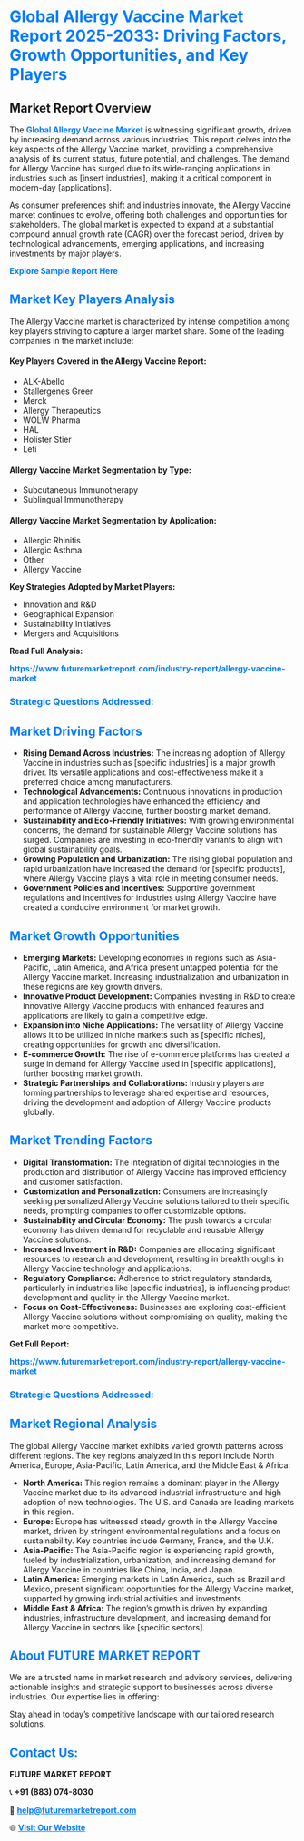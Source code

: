 <h1 style="color: #007BFF;">Global Allergy Vaccine Market Report 2025-2033: Driving Factors, Growth Opportunities, and Key Players</h1>

<section id="overview">
<h2>Market Report Overview</h2>
<p>The <a href="https://www.futuremarketreport.com/industry-report/allergy-vaccine-market" style="color: #007BFF; text-decoration: none;"><strong>Global Allergy Vaccine Market</strong></a> is witnessing significant growth, driven by increasing demand across various industries. This report delves into the key aspects of the Allergy Vaccine market, providing a comprehensive analysis of its current status, future potential, and challenges. The demand for Allergy Vaccine has surged due to its wide-ranging applications in industries such as [insert industries], making it a critical component in modern-day [applications].</p>
<p>As consumer preferences shift and industries innovate, the Allergy Vaccine market continues to evolve, offering both challenges and opportunities for stakeholders. The global market is expected to expand at a substantial compound annual growth rate (CAGR) over the forecast period, driven by technological advancements, emerging applications, and increasing investments by major players.</p>
</section>

<section id="overview">
<p><a href="https://www.futuremarketreport.com/request-sample/reportId=127188" style="color: #007BFF; text-decoration: none;"><strong>Explore Sample Report Here</strong></a></p>
</section>

<section id="key-players">
<h2 style="color: #007BFF;">Market Key Players Analysis</h2>
<p>The Allergy Vaccine market is characterized by intense competition among key players striving to capture a larger market share. Some of the leading companies in the market include:</p>
<h4>Key Players Covered in the Allergy Vaccine Report:</h4>
<ul><li>ALK-Abello</li><li>Stallergenes Greer</li><li>Merck</li><li>Allergy Therapeutics</li><li>WOLW Pharma</li><li>HAL</li><li>Holister Stier</li><li>Leti</li></ul>
<h4>Allergy Vaccine Market Segmentation by Type:</h4>
<ul><li>Subcutaneous Immunotherapy</li><li>Sublingual Immunotherapy</li></ul>

<h4>Allergy Vaccine Market Segmentation by Application:</h4>
<ul><li>Allergic Rhinitis</li><li>Allergic Asthma</li><li>Other</li><li>Allergy Vaccine</li></ul>
<p><strong>Key Strategies Adopted by Market Players:</strong></p>
<ul>
<li>Innovation and R&D</li>
<li>Geographical Expansion</li>
<li>Sustainability Initiatives</li>
<li>Mergers and Acquisitions</li>
</ul>
</section>

<section>
<p><strong>Read Full Analysis: </strong></p><a href="https://www.futuremarketreport.com/industry-report/allergy-vaccine-market" style="color: #007BFF; text-decoration: none;"><strong>https://www.futuremarketreport.com/industry-report/allergy-vaccine-market</strong></a>
<h3 style="color: #007BFF;">Strategic Questions Addressed:</h3>
</section>

<section id="driving-factors">
<h2 style="color: #007BFF;">Market Driving Factors</h2>
<ul>
<li><strong>Rising Demand Across Industries:</strong> The increasing adoption of Allergy Vaccine in industries such as [specific industries] is a major growth driver. Its versatile applications and cost-effectiveness make it a preferred choice among manufacturers.</li>
<li><strong>Technological Advancements:</strong> Continuous innovations in production and application technologies have enhanced the efficiency and performance of Allergy Vaccine, further boosting market demand.</li>
<li><strong>Sustainability and Eco-Friendly Initiatives:</strong> With growing environmental concerns, the demand for sustainable Allergy Vaccine solutions has surged. Companies are investing in eco-friendly variants to align with global sustainability goals.</li>
<li><strong>Growing Population and Urbanization:</strong> The rising global population and rapid urbanization have increased the demand for [specific products], where Allergy Vaccine plays a vital role in meeting consumer needs.</li>
<li><strong>Government Policies and Incentives:</strong> Supportive government regulations and incentives for industries using Allergy Vaccine have created a conducive environment for market growth.</li>
</ul>
</section>

<section id="growth-opportunities">
<h2 style="color: #007BFF;">Market Growth Opportunities</h2>
<ul>
<li><strong>Emerging Markets:</strong> Developing economies in regions such as Asia-Pacific, Latin America, and Africa present untapped potential for the Allergy Vaccine market. Increasing industrialization and urbanization in these regions are key growth drivers.</li>
<li><strong>Innovative Product Development:</strong> Companies investing in R&D to create innovative Allergy Vaccine products with enhanced features and applications are likely to gain a competitive edge.</li>
<li><strong>Expansion into Niche Applications:</strong> The versatility of Allergy Vaccine allows it to be utilized in niche markets such as [specific niches], creating opportunities for growth and diversification.</li>
<li><strong>E-commerce Growth:</strong> The rise of e-commerce platforms has created a surge in demand for Allergy Vaccine used in [specific applications], further boosting market growth.</li>
<li><strong>Strategic Partnerships and Collaborations:</strong> Industry players are forming partnerships to leverage shared expertise and resources, driving the development and adoption of Allergy Vaccine products globally.</li>
</ul>
</section>

<section id="trending-factors">
<h2 style="color: #007BFF;">Market Trending Factors</h2>
<ul>
<li><strong>Digital Transformation:</strong> The integration of digital technologies in the production and distribution of Allergy Vaccine has improved efficiency and customer satisfaction.</li>
<li><strong>Customization and Personalization:</strong> Consumers are increasingly seeking personalized Allergy Vaccine solutions tailored to their specific needs, prompting companies to offer customizable options.</li>
<li><strong>Sustainability and Circular Economy:</strong> The push towards a circular economy has driven demand for recyclable and reusable Allergy Vaccine solutions.</li>
<li><strong>Increased Investment in R&D:</strong> Companies are allocating significant resources to research and development, resulting in breakthroughs in Allergy Vaccine technology and applications.</li>
<li><strong>Regulatory Compliance:</strong> Adherence to strict regulatory standards, particularly in industries like [specific industries], is influencing product development and quality in the Allergy Vaccine market.</li>
<li><strong>Focus on Cost-Effectiveness:</strong> Businesses are exploring cost-efficient Allergy Vaccine solutions without compromising on quality, making the market more competitive.</li>
</ul>
</section>

<section>
<p><strong>Get Full Report: </strong></p><a href="https://www.futuremarketreport.com/industry-report/allergy-vaccine-market" style="color: #007BFF; text-decoration: none;"><strong>https://www.futuremarketreport.com/industry-report/allergy-vaccine-market</strong></a>
<h3 style="color: #007BFF;">Strategic Questions Addressed:</h3>
</section>


<section id="regional-analysis">
<h2 style="color: #007BFF;">Market Regional Analysis</h2>
<p>The global Allergy Vaccine market exhibits varied growth patterns across different regions. The key regions analyzed in this report include North America, Europe, Asia-Pacific, Latin America, and the Middle East & Africa:</p>
<ul>
<li><strong>North America:</strong> This region remains a dominant player in the Allergy Vaccine market due to its advanced industrial infrastructure and high adoption of new technologies. The U.S. and Canada are leading markets in this region.</li>
<li><strong>Europe:</strong> Europe has witnessed steady growth in the Allergy Vaccine market, driven by stringent environmental regulations and a focus on sustainability. Key countries include Germany, France, and the U.K.</li>
<li><strong>Asia-Pacific:</strong> The Asia-Pacific region is experiencing rapid growth, fueled by industrialization, urbanization, and increasing demand for Allergy Vaccine in countries like China, India, and Japan.</li>
<li><strong>Latin America:</strong> Emerging markets in Latin America, such as Brazil and Mexico, present significant opportunities for the Allergy Vaccine market, supported by growing industrial activities and investments.</li>
<li><strong>Middle East & Africa:</strong> The region’s growth is driven by expanding industries, infrastructure development, and increasing demand for Allergy Vaccine in sectors like [specific sectors].</li>
</ul>
</section>

<footer>
<h2 style="color: #007BFF;">About FUTURE MARKET REPORT</h2>
<p>We are a trusted name in market research and advisory services, delivering actionable insights and strategic support to businesses across diverse industries. Our expertise lies in offering:</p>

<p>Stay ahead in today’s competitive landscape with our tailored research solutions.</p>

<h2 style="color: #007BFF;">Contact Us:</h2>
<p><strong>FUTURE MARKET REPORT</strong></p>
<p>📞 <strong>+91 (883) 074-8030</strong></p>
<p>📧 <strong><a href="mailto:help@futuremarketreport.com" style="color: #007BFF;">help@futuremarketreport.com</a></strong></p>
<p>🌐 <strong><a href="https://www.futuremarketreport.com/" style="color: #007BFF;">Visit Our Website</a></strong></p>
</footer>
